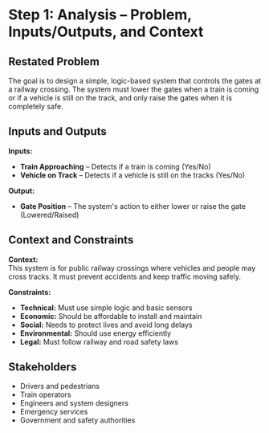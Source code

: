 # Step 1: Analysis – Problem, Inputs/Outputs, and Context

##  Restated Problem

The goal is to design a simple, logic-based system that controls the gates at a railway crossing. The system must lower the gates when a train is coming or if a vehicle is still on the track, and only raise the gates when it is completely safe.

##  Inputs and  Outputs

**Inputs:**
- **Train Approaching** – Detects if a train is coming (Yes/No)
- **Vehicle on Track** – Detects if a vehicle is still on the tracks (Yes/No)

**Output:**
- **Gate Position** – The system's action to either lower or raise the gate (Lowered/Raised)

##  Context and Constraints

**Context:**  
This system is for public railway crossings where vehicles and people may cross tracks. It must prevent accidents and keep traffic moving safely.

**Constraints:**
- **Technical:** Must use simple logic and basic sensors
- **Economic:** Should be affordable to install and maintain
- **Social:** Needs to protect lives and avoid long delays
- **Environmental:** Should use energy efficiently
- **Legal:** Must follow railway and road safety laws

##  Stakeholders

- Drivers and pedestrians
- Train operators
- Engineers and system designers
- Emergency services
- Government and safety authorities
